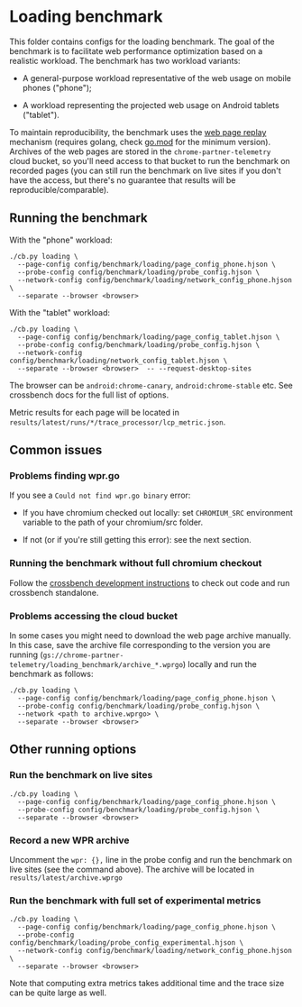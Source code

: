 # Loading benchmark

This folder contains configs for the loading benchmark. The goal of the benchmark is to facilitate web performance optimization based on a realistic workload. The benchmark has two workload variants:

* A general-purpose workload representative of the web usage on mobile phones ("phone");

* A workload representing the projected web usage on Android tablets ("tablet").

To maintain reproducibility, the benchmark uses the [web page replay](https://chromium.googlesource.com/catapult/+/HEAD/web_page_replay_go/README.md) mechanism (requires golang, check [go.mod](https://chromium.googlesource.com/catapult/+/HEAD/web_page_replay_go/go.mod) for the minimum version). Archives of the web pages are stored in the `chrome-partner-telemetry` cloud bucket, so you'll need access to that bucket to run the benchmark on recorded pages (you can still run the benchmark on live sites if you don't have the access, but there's no guarantee that results will be reproducible/comparable).

## Running the benchmark

With the "phone" workload:

```
./cb.py loading \
  --page-config config/benchmark/loading/page_config_phone.hjson \
  --probe-config config/benchmark/loading/probe_config.hjson \
  --network-config config/benchmark/loading/network_config_phone.hjson \
  --separate --browser <browser>
```

With the "tablet" workload:

```
./cb.py loading \
  --page-config config/benchmark/loading/page_config_tablet.hjson \
  --probe-config config/benchmark/loading/probe_config.hjson \
  --network-config config/benchmark/loading/network_config_tablet.hjson \
  --separate --browser <browser>  -- --request-desktop-sites
```

The browser can be `android:chrome-canary`, `android:chrome-stable` etc. See crossbench docs for the full list of options.

Metric results for each page will be located in `results/latest/runs/*/trace_processor/lcp_metric.json`.

## Common issues

### Problems finding wpr.go

If you see a `Could not find wpr.go binary` error:

* If you have chromium checked out locally: set `CHROMIUM_SRC` environment variable to the path of your chromium/src folder.

* If not (or if you're still getting this error): see the next section.

### Running the benchmark without full chromium checkout

Follow the [crossbench development instructions](https://chromium.googlesource.com/crossbench/#development)
to check out code and run crossbench standalone.

### Problems accessing the cloud bucket

In some cases you might need to download the web page archive manually. In this case, save the archive file corresponding to the version you are running (`gs://chrome-partner-telemetry/loading_benchmark/archive_*.wprgo`) locally and run the benchmark as follows:

```
./cb.py loading \
  --page-config config/benchmark/loading/page_config_phone.hjson \
  --probe-config config/benchmark/loading/probe_config.hjson \
  --network <path to archive.wprgo> \
  --separate --browser <browser>
```

## Other running options

### Run the benchmark on live sites

```
./cb.py loading \
  --page-config config/benchmark/loading/page_config_phone.hjson \
  --probe-config config/benchmark/loading/probe_config.hjson \
  --separate --browser <browser>
```

### Record a new WPR archive

Uncomment the `wpr: {},` line in the probe config and run the benchmark on live sites (see the command above). The archive will be located in `results/latest/archive.wprgo`

### Run the benchmark with full set of experimental metrics

```
./cb.py loading \
  --page-config config/benchmark/loading/page_config_phone.hjson \
  --probe-config config/benchmark/loading/probe_config_experimental.hjson \
  --network-config config/benchmark/loading/network_config_phone.hjson \
  --separate --browser <browser>
```

Note that computing extra metrics takes additional time and the trace size can be quite large as well.
